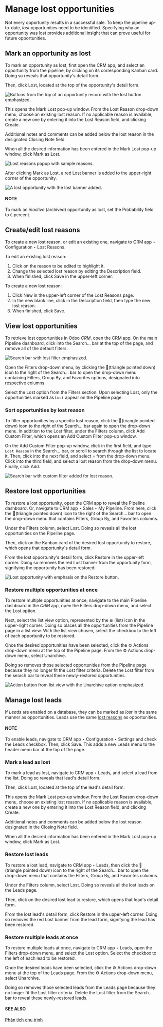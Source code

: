 # Manage lost opportunities

Not every opportunity results in a successful sale. To keep the pipeline up-to-date, *lost*
opportunities need to be identified. Specifying why an opportunity was lost provides additional
insight that can prove useful for future opportunities.

## Mark an opportunity as lost

To mark an opportunity as lost, first open the CRM app, and select an opportunity
from the pipeline, by clicking on its corresponding Kanban card. Doing so reveals that opportunity's
detail form.

Then, click Lost, located at the top of the opportunity's detail form.

![Buttons from the top of an opportunity record with the lost button emphasized.](applications/sales/crm/pipeline/lost_opportunities/lost-opps-lost-button.png)

This opens the Mark Lost pop-up window. From the Lost Reason drop-down menu,
choose an existing lost reason. If no applicable reason is available, create a new one by entering
it into the Lost Reason field, and clicking Create.

Additional notes and comments can be added below the lost reason in the designated
Closing Note field.

When all the desired information has been entered in the Mark Lost pop-up window, click
Mark as Lost.

![Lost reasons popup with sample reasons.](applications/sales/crm/pipeline/lost_opportunities/lost-opps-lost-reason.png)

After clicking Mark as Lost, a red Lost banner is added to the upper-right
corner of the opportunity.

![A lost opportunity with the lost banner added.](applications/sales/crm/pipeline/lost_opportunities/lost-banner.png)

#### NOTE
To mark an *inactive* (archived) opportunity as lost, set the Probability field to
`0` percent.

<a id="crm-lost-reasons"></a>

## Create/edit lost reasons

To create a new lost reason, or edit an existing one, navigate to CRM app ‣
Configuration ‣ Lost Reasons.

To edit an existing lost reason:

1. Click on the reason to be edited to highlight it.
2. Change the selected lost reason by editing the Description field.
3. When finished, click Save in the upper-left corner.

To create a new lost reason:

1. Click New in the upper-left corner of the Lost Reasons page.
2. In the new blank line, click in the Description field, then type the new lost reason.
3. When finished, click Save.

## View lost opportunities

To retrieve lost opportunities in Odoo *CRM*, open the CRM app. On the main
Pipeline dashboard, click into the Search... bar at the top of the page, and
remove all of the default filters.

![Search bar with lost filter emphasized.](applications/sales/crm/pipeline/lost_opportunities/lost-opps-lost-filter.png)

Open the Filters drop-down menu, by clicking the 🔻(triangle pointed down)
icon to the right of the Search... bar to open the drop-down menu containing
Filters, Group By, and Favorites options, designated into
respective columns.

Select the Lost option from the Filters section. Upon selecting
Lost, only the opportunities marked as `Lost` appear on the Pipeline page.

### Sort opportunities by lost reason

To filter opportunities by a specific lost reason, click the 🔻(triangle pointed down)
icon to the right of the Search... bar again to open the drop-down menu. In addition to
the Lost filter, under the Filters column, click Add Custom
Filter, which opens an Add Custom Filter pop-up window.

On the Add Custom Filter pop-up window, click in the first field, and type `Lost Reason`
in the Search... bar, or scroll to search through the list to locate it. Then, click
into the next field, and select = from the drop-down menu. Click into the third field,
and select a lost reason from the drop-down menu. Finally, click Add.

![Search bar with custom filter added for lost reason.](applications/sales/crm/pipeline/lost_opportunities/lost-opps-lost-custom-filter.png)

## Restore lost opportunities

To restore a lost opportunity, open the CRM app to reveal the Pipeline
dashboard. Or, navigate to CRM app ‣ Sales ‣ My Pipeline. From here, click the
🔻(triangle pointed down) icon to the right of the Search... bar to open the
drop-down menu that contains Filters, Group By, and Favorites
columns.

Under the Filters column, select Lost. Doing so reveals all the lost
opportunities on the Pipeline page.

Then, click on the Kanban card of the desired lost opportunity to restore, which opens that
opportunity's detail form.

From the lost opportunity's detail form, click Restore in the upper-left corner. Doing
so removes the red Lost banner from the opportunity form, signifying the opportunity has
been restored.

![Lost opportunity with emphasis on the Restore button.](applications/sales/crm/pipeline/lost_opportunities/lost-opps-restore.png)

### Restore multiple opportunities at once

To restore multiple opportunities at once, navigate to the main Pipeline dashboard in
the *CRM* app, open the Filters drop-down menu, and select the Lost option.

Next, select the list view option, represented by the ≣ (list) icon in the upper-right
corner. Doing so places all the opportunities from the Pipeline page in a list view.
With the list view chosen, select the checkbox to the left of each opportunity to be restored.

Once the desired opportunities have been selected, click the ⚙️ Actions drop-down menu
at the top of the Pipeline page. From the ⚙️ Actions drop-down menu, select
Unarchive.

Doing so removes those selected opportunities from the Pipeline page because they no
longer fit the Lost filter criteria. Delete the Lost filter from the search
bar to reveal these newly-restored opportunities.

![Action button from list view with the Unarchive option emphasized.](applications/sales/crm/pipeline/lost_opportunities/lost-opps-unarchive.png)

## Manage lost leads

If *Leads* are enabled on a database, they can be marked as *lost* in the same manner as
opportunities. Leads use the same [lost reasons](#crm-lost-reasons) as opportunities.

#### NOTE
To enable leads, navigate to CRM app ‣ Configuration ‣ Settings and check
the Leads checkbox. Then, click Save. This adds a new Leads
menu to the header menu bar at the top of the page.

### Mark a lead as lost

To mark a lead as lost, navigate to CRM app ‣ Leads, and select a lead from the
list. Doing so reveals that lead's detail form.

Then, click Lost, located at the top of the lead's detail form.

This opens the Mark Lost pop-up window. From the Lost Reason drop-down menu,
choose an existing lost reason. If no applicable reason is available, create a new one by entering
it into the Lost Reason field, and clicking Create.

Additional notes and comments can be added below the lost reason designated in the
Closing Note field.

When all the desired information has been entered in the Mark Lost pop-up window, click
Mark as Lost.

### Restore lost leads

To restore a lost lead, navigate to CRM app ‣ Leads, then click the 🔻
(triangle pointed down) icon to the right of the Search... bar to open the drop-down
menu that contains the Filters, Group By, and Favorites columns.

Under the Filters column, select Lost. Doing so reveals all the lost leads
on the Leads page.

Then, click on the desired lost lead to restore, which opens that lead's detail form.

From the lost lead's detail form, click Restore in the upper-left corner. Doing so
removes the red Lost banner from the lead form, signifying the lead has been restored.

### Restore multiple leads at once

To restore multiple leads at once, navigate to CRM app ‣ Leads, open the
Filters drop-down menu, and select the Lost option. Select the checkbox to
the left of each lead to be restored.

Once the desired leads have been selected, click the ⚙️ Actions drop-down menu at the
top of the Leads page. From the ⚙️ Actions drop-down menu, select
Unarchive.

Doing so removes those selected leads from the Leads page because they no longer fit the
Lost filter criteria. Delete the Lost filter from the Search...
bar to reveal these newly-restored leads.

#### SEE ALSO
[Phân tích chu trình](../performance/win_loss.md)
